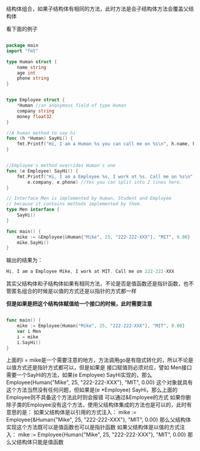 结构体组合，如果子结构体有相同的方法，此时方法是会子结构体方法会覆盖父结构体

看下面的例子

```go

package main
import "fmt"

type Human struct {
	name string
	age int
	phone string
}


type Employee struct {
	*Human //an anonymous field of type Human
	company string
	money float32
}

//A human method to say hi
func (h *Human) SayHi() {
	fmt.Printf("Hi, I am a Human %s you can call me on %s\n", h.name, h.phone)
}


//Employee's method overrides Human's one
func (e Employee) SayHi() {
	fmt.Printf("Hi, I am a Employee %s, I work at %s. Call me on %s\n", e.name,
		e.company, e.phone) //Yes you can split into 2 lines here.
}

// Interface Men is implemented by Human, Student and Employee
// because it contains methods implemented by them.
type Men interface {
	SayHi()
}

func main() {
	mike := &Employee{&Human{"Mike", 25, "222-222-XXX"}, "MIT", 0.00}
	mike.SayHi()
}
```
输出的结果为：
```go
Hi, I am a Employee Mike, I work at MIT. Call me on 222-222-XXX
```
其实父结构体和子结构体如果有相同方法，不论是否是值函数还是指针函数，也不管匿名组合的时候是以值的方式还是以指针的方式都一样

**但是如果是把这个结构体赋值给一个接口的时候，此时需要注意**

```go

func main() {
	mike := Employee{Human{"Mike", 25, "222-222-XXX"}, "MIT", 0.00}
	var i Men
	i = mike
	i.SayHi()
}
```
上面的i = mike是一个需要注意的地方，方法调用go是有隐式转化的，所以不论是以值方式还是指针方式都可以，但是如果是
接口赋值则必须对应，譬如
Men接口需要一个SayHi的方法，如果(e Employee) SayHi实现的，那么Employee{Human{"Mike", 25, "222-222-XXX"}, "MIT", 0.00}
这个对象就具有这个方法当然没有任何问题，但如果是(e *Employee) SayHi，那么上面的Employee则不具备这个方法此时则会报错
可以通过&Employee的方式
如果你删除子类的Employee没有这个方法，使用父结构体集成的方法也是可以的，此时有意思的是：
如果父结构体是以引用的方式注入：
mike := Employee{&Human{"Mike", 25, "222-222-XXX"}, "MIT", 0.00}
那么父结构体实现这个方法既可以是值函数也可以是指针函数
如果父结构体是以值的方式注入：
mike := Employee{Human{"Mike", 25, "222-222-XXX"}, "MIT", 0.00}
那么父结构体只能是值函数